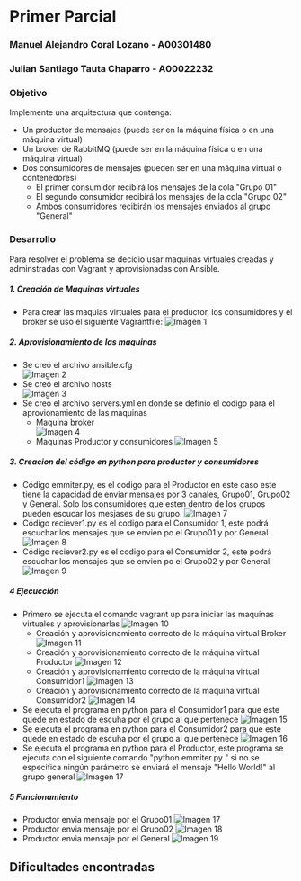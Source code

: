 # Primer Parcial #

### Manuel Alejandro Coral Lozano - A00301480
### Julian Santiago Tauta Chaparro - A00022232

### Objetivo

Implemente una arquitectura que contenga:
 
 * Un productor de mensajes (puede ser en la máquina física o en una máquina virtual)
 * Un broker de RabbitMQ (puede ser en la máquina física o en una máquina virtual)
 * Dos consumidores de mensajes (pueden ser en una máquina virtual o contenedores)
    * El primer consumidor recibirá los mensajes de la cola "Grupo 01"
    * El segundo consumidor recibirá los mensajes de la cola "Grupo 02"
    * Ambos consumidores recibirán los mensajes enviados al grupo "General"

### Desarrollo

Para resolver el problema se decidio usar maquinas virtuales creadas y adminstradas con Vagrant y aprovisionadas con Ansible.

##### 1. Creación de Maquinas virtuales
 + Para crear las maquias virtuales para el productor, los consumidores y el broker se uso el siguiente Vagrantfile:
![Imagen 1](/images/Vagrantfile.PNG)

##### 2. Aprovisionamiento de las maquinas
 + Se creó el archivo ansible.cfg							
 ![Imagen 2](/images/ansiblecfg.PNG)
 + Se creó el archivo hosts									
 ![Imagen 3](/images/hosts.PNG)
 + Se creó el archivo servers.yml en donde se definio el codigo para el aprovionamiento de las maquinas
	+ Maquina broker	
        ![Imagen 4](/images/ansibleBroker.png)
	+ Maquinas Productor y consumidores	
        ![Imagen 5](/images/ansibleProductorConsumidor.png)

##### 3. Creacion del código en python para productor y consumidores
 + Código emmiter.py, es el codigo para el Productor en este caso este tiene la capacidad de enviar mensajes por 3 canales, Grupo01, Grupo02 y General. Solo los consumidores que esten dentro de los grupos pueden escucar los mesjases de su grupo.
![Imagen 7](/images/emmiter.PNG)
 + Código reciever1.py es el codigo para el Consumidor 1, este podrá escuchar los mensajes que se envien po el Grupo01 y por General
![Imagen 8](/images/reciever1.PNG)
 + Código reciever2.py es el codigo para el Consumidor 2, este podrá escuchar los mensajes que se envien po el Grupo02 y por General
![Imagen 9](/images/reciever2.PNG)

##### 4 Ejecucción
 + Primero se ejecuta el comando vagrant up para iniciar las maquinas virtuales y aprovisionarlas
![Imagen 10](URL)
	+ Creación y aprovisionamiento correcto de la máquina virtual Broker
![Imagen 11](URL)
	+ Creación y aprovisionamiento correcto de la máquina virtual Productor
![Imagen 12](URL)
	+ Creación y aprovisionamiento correcto de la máquina virtual Consumidor1
![Imagen 13](URL)
	+ Creación y aprovisionamiento correcto de la máquina virtual Consumidor2
![Imagen 14](URL)
 + Se ejecuta el programa en python para el Consumidor1 para que este quede en estado de escuha por el grupo al que pertenece
![Imagen 15](URL)
 + Se ejecuta el programa en python para el Consumidor2 para que este quede en estado de escuha por el grupo al que pertenece
![Imagen 16](URL)
 + Se ejecuta el programa en python para el Productor, este programa se ejecuta con el siguiente comando "python emmiter.py <Grupo donde se desea enviar el mensaje> <mensaje>" si no se especifica ningún parámetro se enviará el mensaje "Hello World!" al grupo general
![Imagen 17](URL)

##### 5 Funcionamiento
 + Productor envia mensaje por el Grupo01
![Imagen 17](URL)
 + Productor envia mensaje por el Grupo02
![Imagen 18](URL)
 + Productor envia mensaje por el General
![Imagen 19](URL)

## Dificultades encontradas
